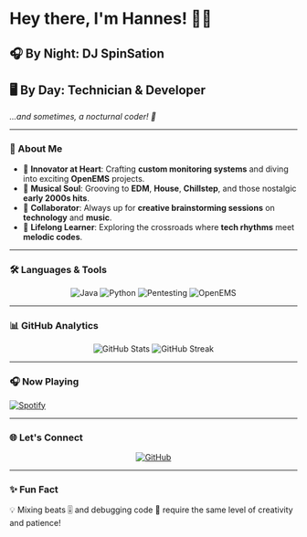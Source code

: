 # Hey there, I'm Hannes! 👋✨

## 🎧 By Night: **DJ SpinSation**  

## 🖥️ By Day: **Technician & Developer**

*...and sometimes, a nocturnal coder! 🌙*

---

### 🚀 About Me

- 🔧 **Innovator at Heart**: Crafting **custom monitoring systems** and diving into exciting **OpenEMS** projects.
- 🎵 **Musical Soul**: Grooving to **EDM**, **House**, **Chillstep**, and those nostalgic **early 2000s hits**.
- 🤝 **Collaborator**: Always up for **creative brainstorming sessions** on **technology** and **music**.
- 🌱 **Lifelong Learner**: Exploring the crossroads where **tech rhythms** meet **melodic codes**.

---

### 🛠️ Languages & Tools

<p align="center">
  <img src="https://img.shields.io/badge/Java-%23ED8B00.svg?style=for-the-badge&logo=java&logoColor=white" alt="Java" />
  <img src="https://img.shields.io/badge/Python-%233776AB.svg?style=for-the-badge&logo=python&logoColor=white" alt="Python" />
  <img src="https://img.shields.io/badge/Pentesting-%23000000.svg?style=for-the-badge&logo=kalilinux&logoColor=white" alt="Pentesting" />
  <img src="https://img.shields.io/badge/OpenEMS-%23008EF0.svg?style=for-the-badge&logo=siemens&logoColor=white" alt="OpenEMS" />
</p>

---

### 📊 GitHub Analytics

<p align="center">
  <img src="https://github-readme-stats.vercel.app/api?username=Sn0w3y&show_icons=true&theme=radical" alt="GitHub Stats" />
  <img src="https://github-readme-streak-stats.herokuapp.com/?user=Sn0w3y&theme=radical" alt="GitHub Streak" />
</p>

---

### 🎧 Now Playing

[![Spotify](https://novatorem.vercel.app/api/spotify)](https://open.spotify.com/user/Sn0w3y)

---

### 🌐 Let's Connect

<p align="center">
  <a href="https://github.com/Sn0w3y">
    <img src="https://img.shields.io/badge/GitHub-%2312100E.svg?style=for-the-badge&logo=github&logoColor=white" alt="GitHub" />
  </a>
</p>

---

### ✨ Fun Fact

💡 Mixing beats 🎚️ and debugging code 🐛 require the same level of creativity and patience!